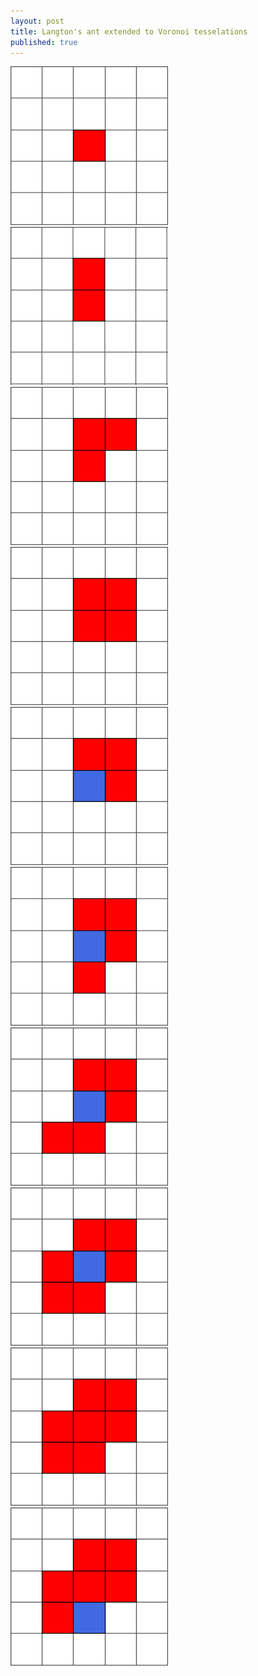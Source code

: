 ```yaml
---
layout: post
title: Langton's ant extended to Voronoi tesselations
published: true
---
```


<img src="../images/2016-12-11-Langton-Voronoi/step_1.png" alt="step 1 of the classic Langton's ant" width="50%" height="50%"/>
<img src="../images/2016-12-11-Langton-Voronoi/step_2.png" alt="step 2 of the classic Langton's ant" width="50%" height="50%"/>
<img src="../images/2016-12-11-Langton-Voronoi/step_3.png" alt="step 3 of the classic Langton's ant" width="50%" height="50%"/>
<img src="../images/2016-12-11-Langton-Voronoi/step_4.png" alt="step 4 of the classic Langton's ant" width="50%" height="50%"/>
<img src="../images/2016-12-11-Langton-Voronoi/step_5.png" alt="step 5 of the classic Langton's ant" width="50%" height="50%"/>
<img src="../images/2016-12-11-Langton-Voronoi/step_6.png" alt="step 6 of the classic Langton's ant" width="50%" height="50%"/>
<img src="../images/2016-12-11-Langton-Voronoi/step_7.png" alt="step 7 of the classic Langton's ant" width="50%" height="50%"/>
<img src="../images/2016-12-11-Langton-Voronoi/step_8.png" alt="step 8 of the classic Langton's ant" width="50%" height="50%"/>
<img src="../images/2016-12-11-Langton-Voronoi/step_9.png" alt="step 9 of the classic Langton's ant" width="50%" height="50%"/>
<img src="../images/2016-12-11-Langton-Voronoi/step_10.png" alt="step 10 of the classic Langton's ant" width="50%" height="50%"/>
